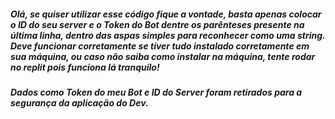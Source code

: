 
##### Olá, se quiser utilizar esse código fique a vontade, basta apenas colocar o ID do seu server e o Token do Bot dentre os parênteses presente na última linha, dentro das aspas simples para reconhecer como uma string. Deve funcionar corretamente se tiver tudo instalado corretamente em sua máquina, ou caso não saiba como instalar na máquina, tente rodar no replit pois funciona lá tranquilo! 

##### Dados como Token do meu Bot e ID do Server foram retirados para a segurança da aplicação do Dev.